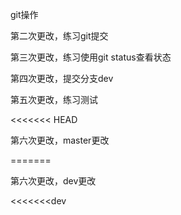 git操作

第二次更改，练习git提交

第三次更改，练习使用git status查看状态

第四次更改，提交分支dev

第五次更改，练习测试

<<<<<<< HEAD

第六次更改，master更改

=======

第六次更改，dev更改

<<<<<<<dev